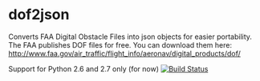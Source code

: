 # dof2json
Converts FAA Digital Obstacle Files into json objects for easier portability. 
The FAA publishes DOF files for free. You can download them here:
http://www.faa.gov/air_traffic/flight_info/aeronav/digital_products/dof/

Support for Python 2.6 and 2.7 only (for now)
[![Build Status](https://travis-ci.org/spiralsyzygy/dof2json.svg?branch=master)](https://travis-ci.org/spiralsyzygy/dof2json)

